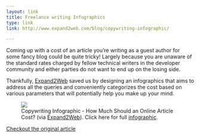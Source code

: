 ```yaml
---
layout: link
title: Freelance writing Infographics
type: link
link: http://www.expand2web.com/blog/copywriting-infographic/

---
```


<p>Coming up with a cost of an article you’re writing as a guest author for some fancy blog could be quite tricky! Largely because you are unaware of the standard rates charged by fellow technical writers in the developer community and either parties do not want to end up on the losing side.</p>
<p>Thankfully, <a href="http://expand2web.com">Expand2Web</a> saved us by designing an infographics that aims to address all the queries and conveniently categorizes the cost based on various parameters that will potentially help you make up your mind.</p>
<figure>
    <img src="http://res.cloudinary.com/dw9fem4ki/image/upload/v1410708042/copywriting-infographic-expand2web_short_twfvuv.jpg">
    <figcaption>Copywriting Infographic - How Much Should an Online Article Cost? (via <a href="http://expand2web.com">Expand2Web</a>). Click here for full <a href="http://res.cloudinary.com/dw9fem4ki/image/upload/v1402211732/copywriting-infographic-expand2web_bav49m.jpg">infographic</a>.</figcaption>
</figure>
<p><a href="http://www.expand2web.com/blog/copywriting-infographic/">Checkout the original article</a></p>

